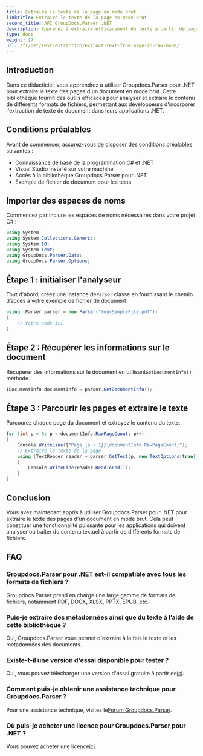 ```yaml
---
title: Extraire le texte de la page en mode brut
linktitle: Extraire le texte de la page en mode brut
second_title: API GroupDocs.Parser .NET
description: Apprenez à extraire efficacement du texte à partir de pages de documents à l'aide de Groupdocs.Parser pour .NET dans ce didacticiel complet.
type: docs
weight: 17
url: /fr/net/text-extraction/extract-text-from-page-in-raw-mode/
---
```

## Introduction
Dans ce didacticiel, vous apprendrez à utiliser Groupdocs.Parser pour .NET pour extraire le texte des pages d'un document en mode brut. Cette bibliothèque fournit des outils efficaces pour analyser et extraire le contenu de différents formats de fichiers, permettant aux développeurs d'incorporer l'extraction de texte de document dans leurs applications .NET.
## Conditions préalables
Avant de commencer, assurez-vous de disposer des conditions préalables suivantes :
- Connaissance de base de la programmation C# et .NET
- Visual Studio installé sur votre machine
- Accès à la bibliothèque Groupdocs.Parser pour .NET
- Exemple de fichier de document pour les tests

## Importer des espaces de noms
Commencez par inclure les espaces de noms nécessaires dans votre projet C# :
```csharp
using System;
using System.Collections.Generic;
using System.IO;
using System.Text;
using GroupDocs.Parser.Data;
using GroupDocs.Parser.Options;
```
## Étape 1 : initialiser l'analyseur
 Tout d'abord, créez une instance de`Parser` classe en fournissant le chemin d’accès à votre exemple de fichier de document.
```csharp
using (Parser parser = new Parser("YourSampleFile.pdf"))
{
    // Votre code ici
}
```
## Étape 2 : Récupérer les informations sur le document
 Récupérer des informations sur le document en utilisant`GetDocumentInfo()` méthode.
```csharp
IDocumentInfo documentInfo = parser.GetDocumentInfo();
```
## Étape 3 : Parcourir les pages et extraire le texte
Parcourez chaque page du document et extrayez le contenu du texte.
```csharp
for (int p = 0; p < documentInfo.RawPageCount; p++)
{
    Console.WriteLine($"Page {p + 1}/{documentInfo.RawPageCount}");
    // Extraire le texte de la page
    using (TextReader reader = parser.GetText(p, new TextOptions(true)))
    {
        Console.WriteLine(reader.ReadToEnd());
    }
}
```

## Conclusion
Vous avez maintenant appris à utiliser Groupdocs.Parser pour .NET pour extraire le texte des pages d'un document en mode brut. Cela peut constituer une fonctionnalité puissante pour les applications qui doivent analyser ou traiter du contenu textuel à partir de différents formats de fichiers.

## FAQ
### Groupdocs.Parser pour .NET est-il compatible avec tous les formats de fichiers ?
Groupdocs.Parser prend en charge une large gamme de formats de fichiers, notamment PDF, DOCX, XLSX, PPTX, EPUB, etc.
### Puis-je extraire des métadonnées ainsi que du texte à l’aide de cette bibliothèque ?
Oui, Groupdocs.Parser vous permet d'extraire à la fois le texte et les métadonnées des documents.
### Existe-t-il une version d'essai disponible pour tester ?
 Oui, vous pouvez télécharger une version d'essai gratuite à partir de[ici](https://releases.groupdocs.com/).
### Comment puis-je obtenir une assistance technique pour Groupdocs.Parser ?
 Pour une assistance technique, visitez le[Forum Groupdocs.Parser](https://forum.groupdocs.com/c/parser/17).
### Où puis-je acheter une licence pour Groupdocs.Parser pour .NET ?
 Vous pouvez acheter une licence[ici](https://purchase.groupdocs.com/buy).